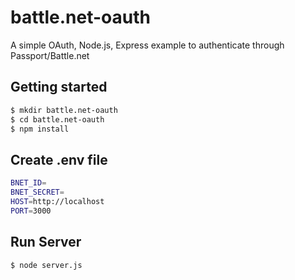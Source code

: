 # battle.net-oauth
A simple OAuth, Node.js, Express example to authenticate through Passport/Battle.net

Getting started
---------------
```bash
$ mkdir battle.net-oauth
$ cd battle.net-oauth
$ npm install
```

Create .env file
---------------
```bash
BNET_ID=
BNET_SECRET=
HOST=http://localhost
PORT=3000
```

Run Server
---------------
```bash
$ node server.js
```